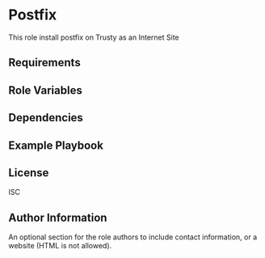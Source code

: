 Postfix
=======

This role install postfix on Trusty as an Internet Site

Requirements
------------

Role Variables
--------------

Dependencies
------------


Example Playbook
----------------


License
-------

ISC

Author Information
------------------

An optional section for the role authors to include contact information, or a website (HTML is not allowed).
